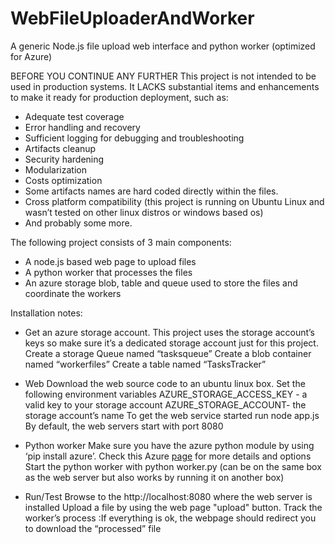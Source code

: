 # WebFileUploaderAndWorker

A generic Node.js file upload web interface and python worker (optimized for Azure)

BEFORE YOU CONTINUE ANY FURTHER
This project is not intended to be used in production systems. It LACKS substantial items and enhancements to make it ready for production deployment, such as:
-	Adequate test coverage
-	Error handling and recovery
-	Sufficient logging for debugging and troubleshooting
-	Artifacts cleanup
-	Security hardening
-	Modularization 
-	Costs optimization
-	Some artifacts names are hard coded directly within the files.
-	Cross platform compatibility (this project is running on Ubuntu Linux and wasn’t tested on other linux distros or windows based os)
-	And probably some more.

The following project consists of 3 main components:
-	A node.js based web page to upload files
-	A python worker that processes the files
-	An azure storage blob, table and queue used to store the files and coordinate the workers

Installation notes:
-	Get an azure storage account. This project uses the storage account’s keys so make sure it’s a dedicated storage account just for this project. 
		Create a storage Queue named “tasksqueue”
		Create a blob container named “workerfiles”
		Create a table named “TasksTracker” 
-	Web
		Download the web source code to an ubuntu linux box. 
		Set the following environment variables
			AZURE_STORAGE_ACCESS_KEY - a valid key to your storage account
			AZURE_STORAGE_ACCOUNT- the storage account’s name
		To get the web service started run node app.js
		By default, the web servers start with port 8080
-	Python worker
		Make sure you have the azure python module by using ‘pip install azure’. Check this Azure [page]( https://docs.microsoft.com/en-us/python/azure/python-sdk-azure-install?view=azure-python) for more details and options
		Start the python worker with python worker.py (can be on the same box as the web server but also works by running it on another box)

-	Run/Test
		Browse to the http://localhost:8080 where the web server is installed
		Upload a file by using the web page "upload" button.
		Track the worker’s process
		:If everything is ok, the webpage should redirect you to download the “processed” file

